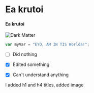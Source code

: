 # Ea krutoi
#### Ea krutoi





![Dark Matter](https://github.com/DarkLegendSensei/skills-communicate-using-markdown/assets/127622878/59891175-6076-41a8-8f78-0123f7549172)


``` javascript
var myVar = "EYO, AM IN TIS Worlda!";
```

- [ ] Did nothing
- [x] Edited something
- [x] Can't understand anything







I added h1 and h4 titles, added image
